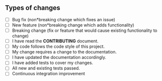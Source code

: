 ## Types of changes
<!-- What types of changes does your code introduce? Put an `x` in all the boxes that apply: -->

* [ ] Bug fix (non*breaking change which fixes an issue)
* [ ] New feature (non*breaking change which adds functionality)
* [ ] Breaking change (fix or feature that would cause existing functionality to change)
* [ ] I have read the **CONTRIBUTING** document.
* [ ] My code follows the code style of this project.
* [ ] My change requires a change to the documentation.
* [ ] I have updated the documentation accordingly.
* [ ] I have added tests to cover my changes.
* [ ] All new and existing tests passed.
* [ ] Continuous integration improvement